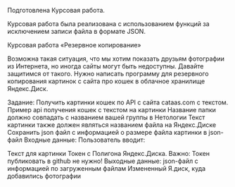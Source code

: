 Подготовлена Курсовая работа.

Курсовая работа была реализована с использованием функций за исключением записи файла в формате JSON.

Курсовая работа «Резервное копирование»

Возможна такая ситуация, что мы хотим показать друзьям фотографии из Интернета, но иногда сайты могут быть недоступны. Давайте защитимся от такого.
Нужно написать программу для резервного копирования картинок с сайта про кошек в облачное хранилище Яндекс.Диск.

Задание:
Получить картинки кошек по API с сайта cataas.com с текстом. Пример api получения кошек с текстом на картинки
Название папки должно совпадать с названием вашей группы в Нетологии
Текст картинки также должен являться названием файла на Яндекс.Диске
Сохранить json файл с информацией о размере файла картинки в json-файл
Входные данные:
Пользователь вводит:

Текст для картинки
Токен с Полигона Яндекс.Диска. Важно: Токен публиковать в github не нужно!
Выходные данные:
json-файл с информацией по загруженным файлам
Измененный Я.диск, куда добавились фотографии
